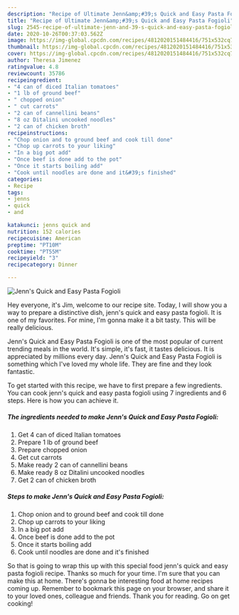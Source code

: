 ```yaml
---
description: "Recipe of Ultimate Jenn&amp;#39;s Quick and Easy Pasta Fogioli"
title: "Recipe of Ultimate Jenn&amp;#39;s Quick and Easy Pasta Fogioli"
slug: 2545-recipe-of-ultimate-jenn-and-39-s-quick-and-easy-pasta-fogioli
date: 2020-10-26T00:37:03.562Z
image: https://img-global.cpcdn.com/recipes/4812020151484416/751x532cq70/jenns-quick-and-easy-pasta-fogioli-recipe-main-photo.jpg
thumbnail: https://img-global.cpcdn.com/recipes/4812020151484416/751x532cq70/jenns-quick-and-easy-pasta-fogioli-recipe-main-photo.jpg
cover: https://img-global.cpcdn.com/recipes/4812020151484416/751x532cq70/jenns-quick-and-easy-pasta-fogioli-recipe-main-photo.jpg
author: Theresa Jimenez
ratingvalue: 4.8
reviewcount: 35786
recipeingredient:
- "4 can of diced Italian tomatoes"
- "1 lb of ground beef"
- " chopped onion"
- " cut carrots"
- "2 can of cannellini beans"
- "8 oz Ditalini uncooked noodles"
- "2 can of chicken broth"
recipeinstructions:
- "Chop onion and to ground beef and cook till done"
- "Chop up carrots to your liking"
- "In a big pot add"
- "Once beef is done add to the pot"
- "Once it starts boiling add"
- "Cook until noodles are done and it&#39;s finished"
categories:
- Recipe
tags:
- jenns
- quick
- and

katakunci: jenns quick and 
nutrition: 152 calories
recipecuisine: American
preptime: "PT10M"
cooktime: "PT55M"
recipeyield: "3"
recipecategory: Dinner

---
```



![Jenn&#39;s Quick and Easy Pasta Fogioli](https://img-global.cpcdn.com/recipes/4812020151484416/751x532cq70/jenns-quick-and-easy-pasta-fogioli-recipe-main-photo.jpg)

Hey everyone, it's Jim, welcome to our recipe site. Today, I will show you a way to prepare a distinctive dish, jenn&#39;s quick and easy pasta fogioli. It is one of my favorites. For mine, I'm gonna make it a bit tasty. This will be really delicious.



Jenn&#39;s Quick and Easy Pasta Fogioli is one of the most popular of current trending meals in the world. It's simple, it's fast, it tastes delicious. It is appreciated by millions every day. Jenn&#39;s Quick and Easy Pasta Fogioli is something which I've loved my whole life. They are fine and they look fantastic.


To get started with this recipe, we have to first prepare a few ingredients. You can cook jenn&#39;s quick and easy pasta fogioli using 7 ingredients and 6 steps. Here is how you can achieve it.

<!--inarticleads1-->

##### The ingredients needed to make Jenn&#39;s Quick and Easy Pasta Fogioli:

1. Get 4 can of diced Italian tomatoes
1. Prepare 1 lb of ground beef
1. Prepare  chopped onion
1. Get  cut carrots
1. Make ready 2 can of cannellini beans
1. Make ready 8 oz Ditalini uncooked noodles
1. Get 2 can of chicken broth




<!--inarticleads2-->

##### Steps to make Jenn&#39;s Quick and Easy Pasta Fogioli:

1. Chop onion and to ground beef and cook till done
1. Chop up carrots to your liking
1. In a big pot add
1. Once beef is done add to the pot
1. Once it starts boiling add
1. Cook until noodles are done and it&#39;s finished




So that is going to wrap this up with this special food jenn&#39;s quick and easy pasta fogioli recipe. Thanks so much for your time. I'm sure that you can make this at home. There's gonna be interesting food at home recipes coming up. Remember to bookmark this page on your browser, and share it to your loved ones, colleague and friends. Thank you for reading. Go on get cooking!
